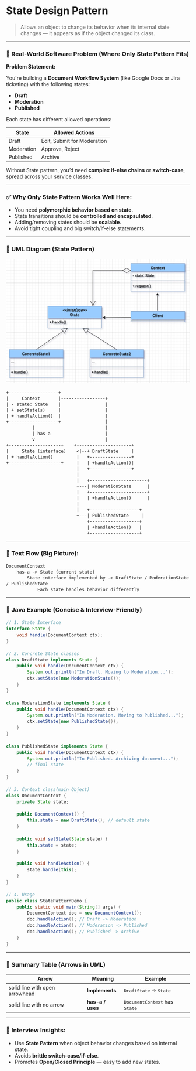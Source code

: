 # **State Design Pattern**
> Allows an object to change its behavior when its internal state changes — it appears as if the object changed its class.

---

### 🔹 Real-World Software Problem (Where Only State Pattern Fits)

**Problem Statement:**

You're building a **Document Workflow System** (like Google Docs or Jira ticketing) with the following states:

- **Draft**
- **Moderation**
- **Published**

Each state has different allowed operations:

| State        | Allowed Actions               |
|--------------|-------------------------------|
| Draft        | Edit, Submit for Moderation   |
| Moderation   | Approve, Reject               |
| Published    | Archive                       |

Without State pattern, you’d need **complex if-else chains** or **switch-case**, spread across your service classes.

---

### ✅ Why Only State Pattern Works Well Here:

- You need **polymorphic behavior based on state**.
- State transitions should be **controlled and encapsulated**.
- Adding/removing states should be **scalable**.
- Avoid tight coupling and big switch/if-else statements.

---

### 🔹 UML Diagram (State Pattern)
![State Design Pattern Diagram](image.png)

```
+-------------------+
|     Context       |-----------------+
| - state: State    |                 |
| + setState(s)     |                 |
| + handleAction()  |                 |
+-------------------+                 |
          |                           |
          | has-a                     |
          v                           |
+--------------------+    +---------------------+
|     State (interface)    <|--+ DraftState     |
| + handleAction()         |   +----------------+
+--------------------+     |   | +handleAction()|
                           |   +----------------+
                           |
                           |   +----------------------+
                           +---| ModerationState      |
                           |   +----------------------+
                           |   | +handleAction()      |
                           |
                           |   +-------------------+
                           +---| PublishedState     |
                               +-------------------+
                               | +handleAction()   |
                               +-------------------+
```

---

### 🔹 Text Flow (Big Picture):

```
DocumentContext 
    has-a -> State (current state)
        State interface implemented by -> DraftState / ModerationState / PublishedState
            Each state handles behavior differently
```

---

### 🔹 Java Example (Concise & Interview-Friendly)

```java
// 1. State Interface
interface State {
    void handle(DocumentContext ctx);
}

// 2. Concrete State classes
class DraftState implements State {
    public void handle(DocumentContext ctx) {
        System.out.println("In Draft. Moving to Moderation...");
        ctx.setState(new ModerationState());
    }
}

class ModerationState implements State {
    public void handle(DocumentContext ctx) {
        System.out.println("In Moderation. Moving to Published...");
        ctx.setState(new PublishedState());
    }
}

class PublishedState implements State {
    public void handle(DocumentContext ctx) {
        System.out.println("In Published. Archiving document...");
        // final state
    }
}

// 3. Context class(main Object)
class DocumentContext {
    private State state;

    public DocumentContext() {
        this.state = new DraftState(); // default state
    }

    public void setState(State state) {
        this.state = state;
    }

    public void handleAction() {
        state.handle(this);
    }
}

// 4. Usage
public class StatePatternDemo {
    public static void main(String[] args) {
        DocumentContext doc = new DocumentContext();
        doc.handleAction(); // Draft -> Moderation
        doc.handleAction(); // Moderation -> Published
        doc.handleAction(); // Published -> Archive
    }
}
```

---

### 🔹 Summary Table (Arrows in UML)

| Arrow | Meaning                      | Example                         |
|-------|------------------------------|----------------------------------|
| solid line with open arrowhead | **Implements**              | `DraftState` → `State`         |
| solid line with no arrow      | **has-a / uses**            | `DocumentContext` has `State`  |

---

### 🧠 Interview Insights:

- Use **State Pattern** when object behavior changes based on internal state.
- Avoids **brittle switch-case/if-else**.
- Promotes **Open/Closed Principle** — easy to add new states.
